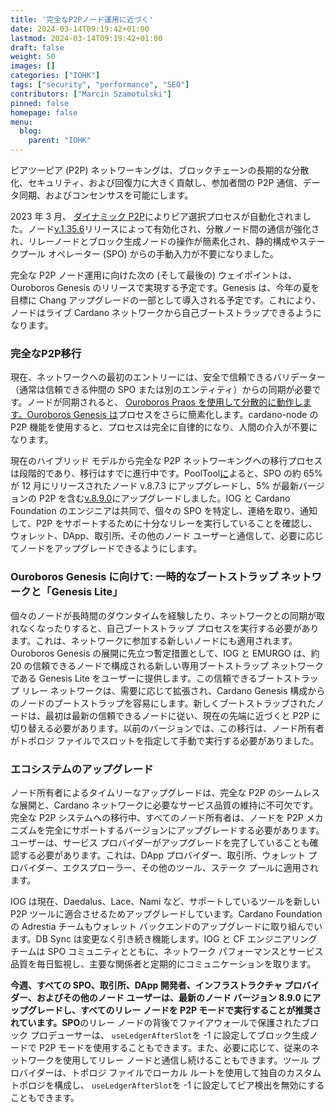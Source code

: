 ```yaml
---
title: '完全なP2Pノード運用に近づく'
date: 2024-03-14T09:19:42+01:00
lastmod: 2024-03-14T09:19:42+01:00
draft: false
weight: 50
images: []
categories: ["IOHK"]
tags: ["security", "performance", "SEO"]
contributors: ["Marcin Szamotulski"]
pinned: false
homepage: false
menu:
  blog:
    parent: "IOHK"
---
```


ピアツーピア (P2P) ネットワーキングは、ブロックチェーンの長期的な分散化、セキュリティ、および回復力に大きく貢献し、参加者間の P2P 通信、データ同期、およびコンセンサスを可能にします。

2023 年 3 月、 [ダイナミック P2P](https://iohk.io/en/blog/posts/2023/03/16/dynamic-p2p-is-coming-to-cardano/)によりピア選択プロセスが自動化されました。ノード[v.1.35.6](https://github.com/IntersectMBO/cardano-node/releases/tag/1.35.6)リリースによって有効化され、分散ノード間の通信が強化され、リレーノードとブロック生成ノードの操作が簡素化され、静的構成やステークプール オペレーター (SPO) からの手動入力が不要になりました。

完全な P2P ノード運用に向けた次の (そして最後の) ウェイポイントは、Ouroboros Genesis のリリースで実現する予定です。Genesis は、今年の夏を目標に Chang アップグレードの一部として導入される予定です。これにより、ノードはライブ Cardano ネットワークから自己ブートストラップできるようになります。

### 完全なP2P移行

現在、ネットワークへの最初のエントリーには、安全で信頼できるバリデーター（通常は信頼できる仲間の SPO または別のエンティティ）からの同期が必要です。ノードが同期されると、 [Ouroboros Praos を使用して分散的に動作します。Ouroboros Genesis は](https://iohk.io/en/research/library/papers/ouroboros-praos-an-adaptively-secure-semi-synchronous-proof-of-stake-protocol/)プロセスをさらに簡素化します。cardano-node の P2P 機能を使用すると、プロセスは完全に自律的になり、人間の介入が不要になります。

現在のハイブリッド モデルから完全な P2P ネットワーキングへの移行プロセスは段階的であり、移行はすでに進行中です。PoolTool[に](https://pooltool.io/networkhealth)よると、SPO の約 65% が 12 月にリリースされたノード v.8.7.3 にアップグレードし、5% が最新バージョンの P2P を含む[v.8.9.0](https://github.com/IntersectMBO/cardano-node/releases/tag/8.9.0)にアップグレードしました。IOG と Cardano Foundation のエンジニアは共同で、個々の SPO を特定し、連絡を取り、通知して、P2P をサポートするために十分なリレーを実行していることを確認し、ウォレット、DApp、取引所、その他のノード ユーザーと通信して、必要に応じてノードをアップグレードできるようにします。

### Ouroboros Genesis に向けて: 一時的なブートストラップ ネットワークと「Genesis Lite」

個々のノードが長時間のダウンタイムを経験したり、ネットワークとの同期が取れなくなったりすると、自己ブートストラップ プロセスを実行する必要があります。これは、ネットワークに参加する新しいノードにも適用されます。Ouroboros Genesis の展開に先立つ暫定措置として、IOG と EMURGO は、約 20 の信頼できるノードで構成される新しい専用ブートストラップ ネットワークである Genesis Lite をユーザーに提供します。この信頼できるブートストラップ リレー ネットワークは、需要に応じて拡張され、Cardano Genesis 構成からのノードのブートストラップを容易にします。新しくブートストラップされたノードは、最初は最新の信頼できるノードに従い、現在の先端に近づくと P2P に切り替える必要があります。以前のバージョンでは、この移行は、ノード所有者がトポロジ ファイルでスロットを指定して手動で実行する必要がありました。

### エコシステムのアップグレード

ノード所有者によるタイムリーなアップグレードは、完全な P2P のシームレスな展開と、Cardano ネットワークに必要なサービス品質の維持に不可欠です。完全な P2P システムへの移行中、すべてのノード所有者は、ノードを P2P メカニズムを完全にサポートするバージョンにアップグレードする必要があります。ユーザーは、サービス プロバイダーがアップグレードを完了していることも確認する必要があります。これは、DApp プロバイダー、取引所、ウォレット プロバイダー、エクスプローラー、その他のツール、ステーク プールに適用されます。

IOG は現在、Daedalus、Lace、Nami など、サポートしているツールを新しい P2P ツールに適合させるためアップグレードしています。Cardano Foundation の Adrestia チームもウォレット バックエンドのアップグレードに取り組んでいます。DB Sync は変更なく引き続き機能します。IOG と CF エンジニアリング チームは SPO コミュニティとともに、ネットワーク パフォーマンスとサービス品質を毎日監視し、主要な関係者と定期的にコミュニケーションを取ります。

**今週、すべての SPO、取引所、DApp 開発者、インフラストラクチャ プロバイダー、およびその他のノード ユーザーは、最新のノード バージョン 8.9.0 にアップグレードし、すべてのリレー ノードを P2P モードで実行することが推奨されています。SPO**のリレー ノードの背後でファイアウォールで保護されたブロック プロデューサーは、 `useLedgerAfterSlot`を -1 に設定してブロック生成ノードで P2P モードを使用することもできます。また、必要に応じて、従来のネットワークを使用してリレー ノードと通信し続けることもできます。ツール プロバイダーは、トポロジ ファイルでローカル ルートを使用して独自のカスタム トポロジを構成し、 `useLedgerAfterSlot`を -1 に設定してピア検出を無効にすることもできます。
